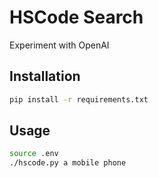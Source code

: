 # HSCode Search
Experiment with OpenAI

## Installation
```bash
pip install -r requirements.txt
```

## Usage
```bash
source .env
./hscode.py a mobile phone
```
